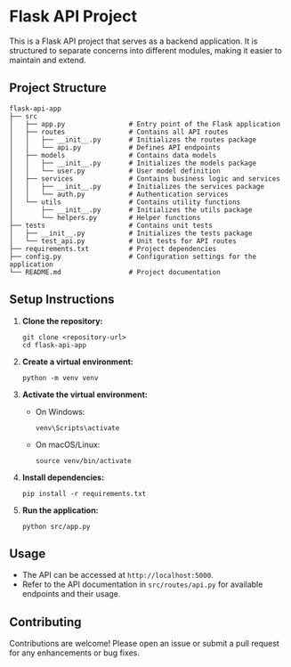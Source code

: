 # Flask API Project

This is a Flask API project that serves as a backend application. It is structured to separate concerns into different modules, making it easier to maintain and extend.

## Project Structure

```
flask-api-app
├── src
│   ├── app.py                # Entry point of the Flask application
│   ├── routes                # Contains all API routes
│   │   ├── __init__.py       # Initializes the routes package
│   │   └── api.py            # Defines API endpoints
│   ├── models                # Contains data models
│   │   ├── __init__.py       # Initializes the models package
│   │   └── user.py           # User model definition
│   ├── services              # Contains business logic and services
│   │   ├── __init__.py       # Initializes the services package
│   │   └── auth.py           # Authentication services
│   └── utils                 # Contains utility functions
│       ├── __init__.py       # Initializes the utils package
│       └── helpers.py        # Helper functions
├── tests                     # Contains unit tests
│   ├── __init__.py           # Initializes the tests package
│   └── test_api.py           # Unit tests for API routes
├── requirements.txt          # Project dependencies
├── config.py                 # Configuration settings for the application
└── README.md                 # Project documentation
```

## Setup Instructions

1. **Clone the repository:**
   ```
   git clone <repository-url>
   cd flask-api-app
   ```

2. **Create a virtual environment:**
   ```
   python -m venv venv
   ```

3. **Activate the virtual environment:**
   - On Windows:
     ```
     venv\Scripts\activate
     ```
   - On macOS/Linux:
     ```
     source venv/bin/activate
     ```

4. **Install dependencies:**
   ```
   pip install -r requirements.txt
   ```

5. **Run the application:**
   ```
   python src/app.py
   ```

## Usage

- The API can be accessed at `http://localhost:5000`.
- Refer to the API documentation in `src/routes/api.py` for available endpoints and their usage.

## Contributing

Contributions are welcome! Please open an issue or submit a pull request for any enhancements or bug fixes.
